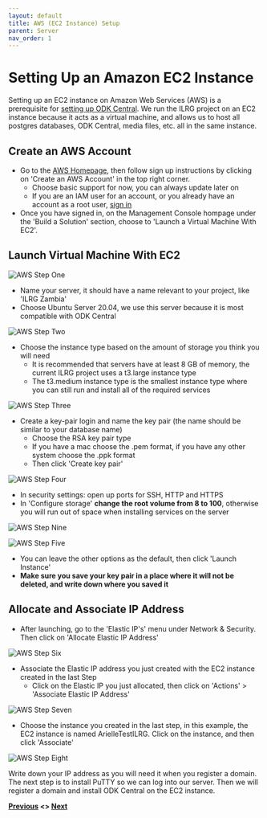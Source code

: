 ```yaml
---
layout: default
title: AWS (EC2 Instance) Setup
parent: Server
nav_order: 1
---
```

# Setting Up an Amazon EC2 Instance

Setting up an EC2 instance on Amazon Web Services (AWS) is a prerequisite for [setting up ODK Central](ODK_Central_Setup.html). We run the ILRG project on an EC2 instance because it acts as a virtual machine, and allows us to host all postgres databases, ODK Central, media files, etc. all in the same instance.

## Create an AWS Account
- Go to the [AWS Homepage](https://aws.amazon.com/), then follow sign up instructions by clicking on 'Create an AWS Account' in the top right corner.
    - Choose basic support for now, you can always update later on
    - If you are an IAM user for an account, or you already have an account as a root user, [sign in](https://console.aws.amazon.com/console/home?nc2=h_ct&src=header-signin)
- Once you have signed in, on the Management Console hompage under the 'Build a Solution' section, choose to 'Launch a Virtual Machine With EC2'.

## Launch Virtual Machine With EC2
![AWS Step One](serverAssets/AWSStepOne.png)
- Name your server, it should have a name relevant to your project, like 'ILRG Zambia'
- Choose Ubuntu Server 20.04, we use this server because it is most compatible with ODK Central

![AWS Step Two](serverAssets/AWSStepTwo.png)
- Choose the instance type based on the amount of storage you think you will need
    - It is recommended that servers have at least 8 GB of memory, the current ILRG project uses a t3.large instance type
    - The t3.medium instance type is the smallest instance type where you can still run and install all of the required services

![AWS Step Three](serverAssets/AWSStepThree.png)
- Create a key-pair login and name the key pair (the name should be similar to your database name)
    - Choose the RSA key pair type
    - If you have a mac choose the .pem format, if you have any other system choose the .ppk format
    - Then click 'Create key pair'

![AWS Step Four](serverAssets/AWSStepFour.png)
- In security settings: open up ports for SSH, HTTP and HTTPS
- In 'Configure storage' **change the root volume from 8 to 100**, otherwise you will run out of space when installing services on the server

![AWS Step Nine](serverAssets/AWSStepNine.png)

![AWS Step Five](serverAssets/AWSStepFive.png)
- You can leave the other options as the default, then click 'Launch Instance'
- **Make sure you save your key pair in a place where it will not be deleted, and write down where you saved it**

## Allocate and Associate IP Address
- After launching, go to the 'Elastic IP's' menu under Network & Security. Then click on 'Allocate Elastic IP Address'

![AWS Step Six](serverAssets/AWSStepSix.png)
- Associate the Elastic IP address you just created with the EC2 instance created in the last Step
    - Click on the Elastic IP you just allocated, then click on 'Actions' > 'Associate Elastic IP Address'

![AWS Step Seven](serverAssets/AWSStepSeven.png)

- Choose the instance you created in the last step, in this example, the EC2 instance is named ArielleTestILRG. Click on the instance, and then click 'Associate'

![AWS Step Eight](serverAssets/AWSStepEight.png)

Write down your IP address as you will need it when you register a domain. The next step is to install PuTTY so we can log into our server. Then we will register a domain and install ODK Central on the EC2 instance.

**[Previous](Server_Setup.html) <> [Next](PuTTY_Setup.html)**
